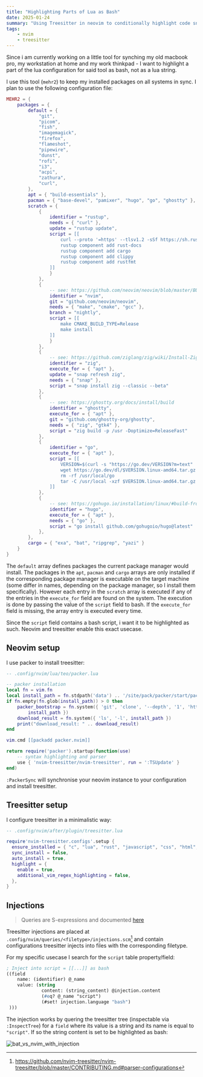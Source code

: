 ```yaml
---
title: "Highlighting Parts of Lua as Bash"
date: 2025-01-24
summary: "Using Treesitter in neovim to conditionally highlight code snippets"
tags:
    - nvim
    - treesitter
---
```


Since i am currently working on a little tool for synching my old macbook pro,
my workstation at home and my work thinkpad - I want to highlight a part of the
lua configuration for said tool as bash, not as a lua string.

I use this tool (`mehr2`) to keep my installed packages on all systems in sync.
I plan to use the following configuration file:

```lua
MEHR2 = {
    packages = {
        default = {
            "git",
            "picom",
            "fish",
            "imagemagick",
            "firefox",
            "flameshot",
            "pipewire",
            "dunst",
            "rofi",
            "i3",
            "acpi",
            "zathura",
            "curl",
        },
        apt = { "build-essentials" },
        pacman = { "base-devel", "pamixer", "hugo", "go", "ghostty" },
        scratch = {
            {
                identifier = "rustup",
                needs = { "curl" },
                update = "rustup update", 
                script = [[
                    curl --proto '=https' --tlsv1.2 -sSf https://sh.rustup.rs | sh
                    rustup component add rust-docs
                    rustup component add cargo
                    rustup component add clippy
                    rustup component add rustfmt
                ]]
                }
            },
            {
                -- see: https://github.com/neovim/neovim/blob/master/BUILD.md
                identifier = "nvim",
                git = "github.com/neovim/neovim",
                needs = { "make", "cmake", "gcc" },
                branch = "nightly",
                script = [[
                    make CMAKE_BUILD_TYPE=Release
                    make install
                ]]
                }
            },
            {
                -- see: https://github.com/ziglang/zig/wiki/Install-Zig-from-a-Package-Manager
                identifier = "zig",
                execute_for = { "apt" },
                update = "snap refresh zig",
                needs = { "snap" },
                script = "snap install zig --classic --beta"
            },
            {
                -- see: https://ghostty.org/docs/install/build
                identifier = "ghostty",
                execute_for = { "apt" },
                git = "github.com/ghostty-org/ghostty",
                needs = { "zig", "gtk4" },
                script = "zig build -p /usr -Doptimize=ReleaseFast"
            },
            {
                identifier = "go",
                execute_for = { "apt" },
                script = [[
                    VERSION=$(curl -s "https://go.dev/VERSION?m=text" | head -n1)
                    wget https://go.dev/dl/$VERSION.linux-amd64.tar.gz
                    rm -rf /usr/local/go
                    tar -C /usr/local -xzf $VERSION.linux-amd64.tar.gz
                ]]
            },
            {
                -- see: https://gohugo.io/installation/linux/#build-from-source
                identifier = "hugo",
                execute_for = { "apt" },
                needs = { "go" },
                script = "go install github.com/gohugoio/hugo@latest"
            },
        },
        cargo = { "exa", "bat", "ripgrep", "yazi" }
    }
}
```

The `default` array defines packages the current package manager would install.
The packages in the `apt`, `pacman` and `cargo` arrays are only installed if
the corresponding package manager is executable on the target machine (some
differ in names, depending on the package manager, so I install them
specifically). However each entry in the `scratch` array is executed if any of
the entries in the `execute_for` field are found on the system. The execution
is done by passing the value of the `script` field to bash. If the
`execute_for` field is missing, the array entry is executed every time.

Since the `script` field contains a bash script, i want it to be highlighted as
such. Neovim and treesitter enable this exact usecase.

## Neovim setup

I use packer to install treesitter:

```lua
-- .config/nvim/lua/teo/packer.lua

-- packer installation
local fn = vim.fn
local install_path = fn.stdpath('data') .. '/site/pack/packer/start/packer.nvim'
if fn.empty(fn.glob(install_path)) > 0 then
    packer_bootstrap = fn.system({ 'git', 'clone', '--depth', '1', 'https://github.com/wbthomason/packer.nvim',
        install_path })
    download_result = fn.system({ 'ls', '-l', install_path })
    print("download_result: " .. download_result)
end

vim.cmd [[packadd packer.nvim]]

return require('packer').startup(function(use)
    -- syntax highlighting and parser
    use { 'nvim-treesitter/nvim-treesitter', run = ':TSUpdate' }
end)
```

`:PackerSync` will synchronise your neovim instance to your configuration
and install treesitter.

## Treesitter setup

I configure treesitter in a minimalistic way: 

```lua
-- .config/nvim/after/plugin/treesitter.lua

require'nvim-treesitter.configs'.setup {
  ensure_installed = { "c", "lua", "rust", "javascript", "css", "html", "markdown", "javascript"},
  sync_install = false,
  auto_install = true,
  highlight = {
    enable = true,
    additional_vim_regex_highlighting = false,
  },
}
```

## Injections

> Queries are S-expressions and documented
> [here](https://tree-sitter.github.io/tree-sitter/using-parsers/queries/1-syntax.html)

Treesitter injections are placed at
`.config/nvim/queries/<filetype>/injections.scm`[^injection-path] and contain
configurations treesitter injects into files with the corresponding filetype. 

For my specific usecase I search for the `script` table property/field:

```lisp
; Inject into script = [[...]] as bash
((field
    name: (identifier) @_name
    value: (string 
             content: (string_content) @injection.content
             (#eq? @_name "script")
             (#set! injection.language "bash")
 )))
```

The injection works by quering the treesitter tree (inspectable via
`:InspectTree`) for a `field` where its value is a string and its name is equal
to `"script"`. If so the string content is set to be highlighted as bash:

![bat_vs_nvim_with_injection](/treesitter/bat_vs_nvim.png)



[^injection-path]: https://github.com/nvim-treesitter/nvim-treesitter/blob/master/CONTRIBUTING.md#parser-configurations
